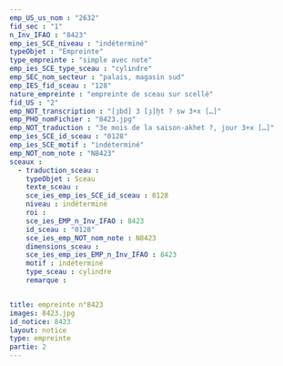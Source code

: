 ```yaml
---
emp_US_us_nom : "2632"
fid_sec : "1"
n_Inv_IFAO : "8423"
emp_ies_SCE_niveau : "indéterminé"
typeObjet : "Empreinte"
type_empreinte : "simple avec note"
emp_ies_SCE_type_sceau : "cylindre"
emp_SEC_nom_secteur : "palais, magasin sud"
emp_IES_fid_sceau : "128"
nature_empreinte : "empreinte de sceau sur scellé"
fid_US : "2"
emp_NOT_transcription : "[ȝbd] 3 [ȝ]ḫt ? sw 3+x […]"
emp_PHO_nomFichier : "8423.jpg"
emp_NOT_traduction : "3e mois de la saison-akhet ?, jour 3+x […]"
emp_ies_SCE_id_sceau : "0128"
emp_ies_SCE_motif : "indéterminé"
emp_NOT_nom_note : "N8423"
sceaux :
  - traduction_sceau : 
    typeObjet : Sceau
    texte_sceau : 
    sce_ies_emp_ies_SCE_id_sceau : 0128
    niveau : indéterminé
    roi : 
    sce_ies_EMP_n_Inv_IFAO : 8423
    id_sceau : "0128"
    sce_ies_emp_NOT_nom_note : N8423
    dimensions_sceau : 
    sce_ies_emp_ies_EMP_n_Inv_IFAO : 8423
    motif : indéterminé
    type_sceau : cylindre
    remarque : 


title: empreinte n°8423
images: 8423.jpg
id_notice: 8423
layout: notice
type: empreinte
partie: 2
---
```

